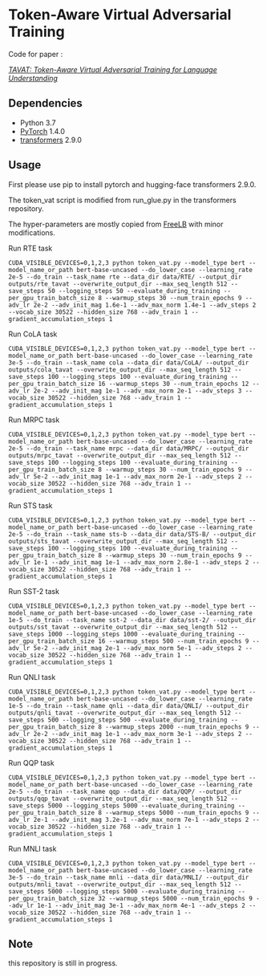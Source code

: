 # Token-Aware Virtual Adversarial Training

Code for paper :



*[TAVAT: Token-Aware Virtual Adversarial Training for Language Understanding
](https://arxiv.org/abs/2004.14543)*


## Dependencies
- Python 3.7
- [PyTorch](https://github.com/pytorch/pytorch) 1.4.0
- [transformers](https://github.com/huggingface/transformers) 2.9.0


## Usage

First please use pip to install pytorch and hugging-face transformers 2.9.0.

The token_vat script is modified from run_glue.py in the transformers repository.

The hyper-parameters are mostly copied from [FreeLB](https://github.com/zhuchen03/FreeLB) with minor modifications.


Run RTE task 

``` 
CUDA_VISIBLE_DEVICES=0,1,2,3 python token_vat.py --model_type bert --model_name_or_path bert-base-uncased --do_lower_case --learning_rate 2e-5 --do_train --task_name rte --data_dir data/RTE/ --output_dir outputs/rte_tavat --overwrite_output_dir --max_seq_length 512 --save_steps 50 --logging_steps 50 --evaluate_during_training --per_gpu_train_batch_size 8 --warmup_steps 30 --num_train_epochs 9 --adv_lr 2e-2 --adv_init_mag 1.6e-1 --adv_max_norm 1.4e-1 --adv_steps 2 --vocab_size 30522 --hidden_size 768 --adv_train 1 --gradient_accumulation_steps 1
```

Run CoLA task 

``` 
CUDA_VISIBLE_DEVICES=0,1,2,3 python token_vat.py --model_type bert --model_name_or_path bert-base-uncased --do_lower_case --learning_rate 3e-5 --do_train --task_name cola --data_dir data/CoLA/ --output_dir outputs/cola_tavat --overwrite_output_dir --max_seq_length 512 --save_steps 100 --logging_steps 100 --evaluate_during_training --per_gpu_train_batch_size 16 --warmup_steps 30 --num_train_epochs 12 --adv_lr 2e-2 --adv_init_mag 1e-1 --adv_max_norm 2e-1 --adv_steps 3 --vocab_size 30522 --hidden_size 768 --adv_train 1 --gradient_accumulation_steps 1
```

Run MRPC task 

``` 
CUDA_VISIBLE_DEVICES=0,1,2,3 python token_vat.py --model_type bert --model_name_or_path bert-base-uncased --do_lower_case --learning_rate 2e-5 --do_train --task_name mrpc --data_dir data/MRPC/ --output_dir outputs/mrpc_tavat --overwrite_output_dir --max_seq_length 512 --save_steps 100 --logging_steps 100 --evaluate_during_training --per_gpu_train_batch_size 8 --warmup_steps 30 --num_train_epochs 9 --adv_lr 5e-2 --adv_init_mag 1e-1 --adv_max_norm 2e-1 --adv_steps 2 --vocab_size 30522 --hidden_size 768 --adv_train 1 --gradient_accumulation_steps 1
```

Run STS task 

``` 
CUDA_VISIBLE_DEVICES=0,1,2,3 python token_vat.py --model_type bert --model_name_or_path bert-base-uncased --do_lower_case --learning_rate 2e-5 --do_train --task_name sts-b --data_dir data/STS-B/ --output_dir outputs/sts_tavat --overwrite_output_dir --max_seq_length 512 --save_steps 100 --logging_steps 100 --evaluate_during_training --per_gpu_train_batch_size 8 --warmup_steps 30 --num_train_epochs 9 --adv_lr 1e-1 --adv_init_mag 1e-1 --adv_max_norm 2.8e-1 --adv_steps 2 --vocab_size 30522 --hidden_size 768 --adv_train 1 --gradient_accumulation_steps 1
```

Run SST-2 task

``` 
CUDA_VISIBLE_DEVICES=0,1,2,3 python token_vat.py --model_type bert --model_name_or_path bert-base-uncased --do_lower_case --learning_rate 1e-5 --do_train --task_name sst-2 --data_dir data/sst-2/ --output_dir outputs/sst_tavat --overwrite_output_dir --max_seq_length 512 --save_steps 1000 --logging_steps 1000 --evaluate_during_training --per_gpu_train_batch_size 16 --warmup_steps 500 --num_train_epochs 9 --adv_lr 5e-2 --adv_init_mag 2e-1 --adv_max_norm 5e-1 --adv_steps 2 --vocab_size 30522 --hidden_size 768 --adv_train 1 --gradient_accumulation_steps 1
```


Run QNLI task 

``` 
CUDA_VISIBLE_DEVICES=0,1,2,3 python token_vat.py --model_type bert --model_name_or_path bert-base-uncased --do_lower_case --learning_rate 1e-5 --do_train --task_name qnli --data_dir data/QNLI/ --output_dir outputs/qnli_tavat --overwrite_output_dir --max_seq_length 512 --save_steps 500 --logging_steps 500 --evaluate_during_training --per_gpu_train_batch_size 8 --warmup_steps 2000 --num_train_epochs 9 --adv_lr 2e-2 --adv_init_mag 1e-1 --adv_max_norm 3e-1 --adv_steps 2 --vocab_size 30522 --hidden_size 768 --adv_train 1 --gradient_accumulation_steps 1
```



Run QQP task 

``` 
CUDA_VISIBLE_DEVICES=0,1,2,3 python token_vat.py --model_type bert --model_name_or_path bert-base-uncased --do_lower_case --learning_rate 2e-5 --do_train --task_name qqp --data_dir data/QQP/ --output_dir outputs/qqp_tavat --overwrite_output_dir --max_seq_length 512 --save_steps 5000 --logging_steps 5000 --evaluate_during_training --per_gpu_train_batch_size 8 --warmup_steps 5000 --num_train_epochs 9 --adv_lr 2e-1 --adv_init_mag 3.2e-1 --adv_max_norm 7e-1 --adv_steps 2 --vocab_size 30522 --hidden_size 768 --adv_train 1 --gradient_accumulation_steps 1
```


Run MNLI task 

``` 
CUDA_VISIBLE_DEVICES=0,1,2,3 python token_vat.py --model_type bert --model_name_or_path bert-base-uncased --do_lower_case --learning_rate 3e-5 --do_train --task_name mnli --data_dir data/MNLI/ --output_dir outputs/mnli_tavat --overwrite_output_dir --max_seq_length 512 --save_steps 5000 --logging_steps 5000 --evaluate_during_training --per_gpu_train_batch_size 32 --warmup_steps 5000 --num_train_epochs 9 --adv_lr 1e-1 --adv_init_mag 3e-1 --adv_max_norm 4e-1 --adv_steps 2 --vocab_size 30522 --hidden_size 768 --adv_train 1 --gradient_accumulation_steps 1
```



## Note 

this repository is still in progress.